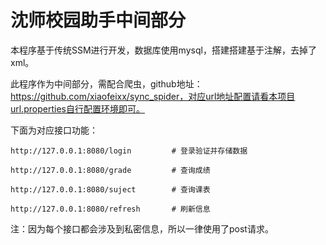 # 沈师校园助手中间部分

本程序基于传统SSM进行开发，数据库使用mysql，搭建搭建基于注解，去掉了xml。

此程序作为中间部分，需配合爬虫，github地址：https://github.com/xiaofeixx/sync_spider，对应url地址配置请看本项目url.properties自行配置环境即可。

下面为对应接口功能：

```
http://127.0.0.1:8080/login     	# 登录验证并存储数据
```

```
http://127.0.0.1:8080/grade  	    # 查询成绩
```

```
http://127.0.0.1:8080/suject        # 查询课表
```

```
http://127.0.0.1:8080/refresh       # 刷新信息
```

注：因为每个接口都会涉及到私密信息，所以一律使用了post请求。